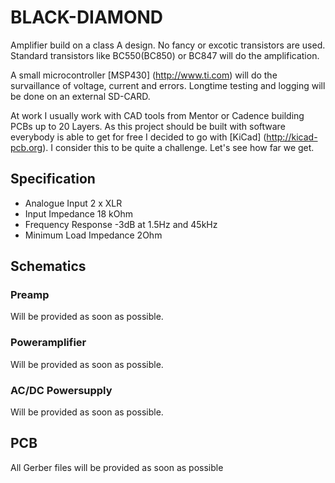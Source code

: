 # BLACK-DIAMOND

Amplifier build on a class A design. No fancy or excotic transistors are used. Standard transistors like BC550(BC850) or BC847 will do the amplification.

A small microcontroller [MSP430] (http://www.ti.com) will do the survaillance of voltage, current and errors. Longtime testing and logging will be done on an external SD-CARD.

At work I usually work with CAD tools from Mentor or Cadence building PCBs up to 20 Layers. As this project should be built with software everybody is able to get for free I decided to go with [KiCad] (http://kicad-pcb.org). I consider this to be quite a challenge. Let's see how far we get.

Specification
-------------
* Analogue Input           2 x XLR
* Input Impedance          18 kOhm
* Frequency Response       -3dB at 1.5Hz and 45kHz
* Minimum Load Impedance   2Ohm

## Schematics
### Preamp
Will be provided as soon as possible.

### Poweramplifier
Will be provided as soon as possible.

### AC/DC Powersupply
Will be provided as soon as possible.

## PCB

All Gerber files will be provided as soon as possible
